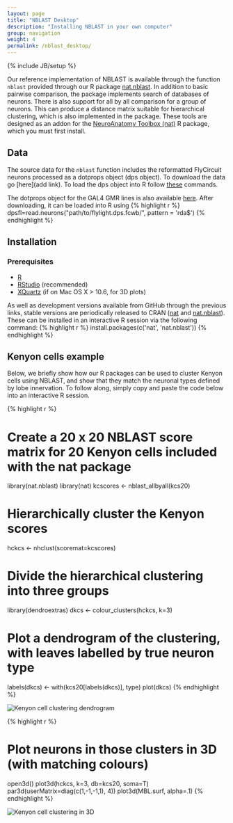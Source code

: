 ```yaml
---
layout: page
title: "NBLAST Desktop"
description: "Installing NBLAST in your own computer"
group: navigation
weight: 4
permalink: /nblast_desktop/
---
```

{% include JB/setup %}

Our reference implementation of NBLAST is available through the function ``nblast`` provided through our R package [nat.nblast](https://github.com/jefferislab/nat.nblast).
In addition to basic pairwise comparison, the package implements search of databases of neurons.
There is also support for all by all comparison for a group of neurons.
This can produce a distance matrix suitable for hierarchical clustering, which is also implemented in the package.
These tools are designed as an addon for the [NeuroAnatomy Toolbox (nat)](https://github.com/jefferis/nat) R package, which you must first install.

## Data

The source data for the ``nblast`` function includes the reformatted FlyCircuit neurons processed as a dotprops object (dps object). To download the data go [here](add link). To load the dps object into R follow [these](https://gist.github.com/jefferis/bbaf5d53353b3944c090) commands.

The dotprops object for the GAL4 GMR lines is also available [here](addlink). After downloading, it can be loaded into R using 
{% highlight r %}
dpsfl=read.neurons("path/to/flylight.dps.fcwb/", pattern = 'rda$')
{% endhighlight %}

## Installation

### Prerequisites

* [R](http://r-project.org)
* [RStudio](http://www.rstudio.com) (recommended)
* [XQuartz](http://xquartz.macosforge.org/landing/) (if on Mac OS X > 10.6, for 3D plots)

As well as development versions available from GitHub through the previous links, stable versions are periodically released to CRAN ([nat](http://cran.r-project.org/web/packages/nat/index.html) and [nat.nblast](http://cran.r-project.org/web/packages/nat.nblast/index.html)).
These can be installed in an interactive R session via the following command:
{% highlight r %}
install.packages(c('nat', 'nat.nblast'))
{% endhighlight %}


## Kenyon cells example
Below, we briefly show how our R packages can be used to cluster Kenyon cells using NBLAST, and show that they match the neuronal types defined by lobe innervation.
To follow along, simply copy and paste the code below into an interactive R session.


{% highlight r %}
# Create a 20 x 20 NBLAST score matrix for 20 Kenyon cells included with the nat package
library(nat.nblast)
library(nat)
kcscores <- nblast_allbyall(kcs20)

# Hierarchically cluster the Kenyon scores
hckcs <- nhclust(scoremat=kcscores)

# Divide the hierarchical clustering into three groups
library(dendroextras)
dkcs <- colour_clusters(hckcs, k=3)

# Plot a dendrogram of the clustering, with leaves labelled by true neuron type
labels(dkcs) <- with(kcs20[labels(dkcs)], type)
plot(dkcs)
{% endhighlight %}

![Kenyon cell clustering dendrogram](../images/kc_clustering_dendrogram.png)

{% highlight r %}
# Plot neurons in those clusters in 3D (with matching colours)
open3d()
plot3d(hckcs, k=3, db=kcs20, soma=T)
par3d(userMatrix=diag(c(1,-1,-1,1), 4))
plot3d(MBL.surf, alpha=.1)
{% endhighlight %}

![Kenyon cell clustering in 3D](../images/kc_clustering_3d.png)
